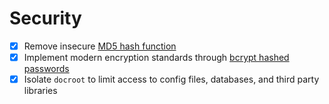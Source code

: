 # Security

* [x] Remove insecure [MD5 hash function]
* [x] Implement modern encryption standards through [bcrypt hashed passwords]
* [x] Isolate `docroot` to limit access to config files, databases, and third party libraries

[MD5 hash function]: https://core.trac.wordpress.org/ticket/21022 "Use bcrypt for password hashing"
[bcrypt hashed passwords]: https://github.com/roots/wp-password-bcrypt "wp-password-bcrypt"
